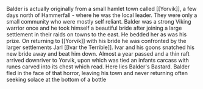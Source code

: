 Balder is actually originally from a small hamlet town called [[Yorvik]], a few days north of Hammerfall - where he was the local leader. They were only a small community who were mostly self reliant. Balder was a strong Viking warrior once and he took himself a beautiful bride after joining a large settlement in their raids on towns to the east. He bedded her as was his prize. On returning to [[Yorvik]] with his bride he was confronted by the larger settlements Jarl [[Ivar the Terrible]]. Ivar and his goons snatched his new bride away and beat him down. Almost a year passed and a thin raft arrived downriver to Yorvik, upon which was tied an infants carcass with runes carved into its chest which read. Here lies Balder's Bastard. Balder fled in the face of that horror, leaving his town and never returning often seeking solace at the bottom of a bottle